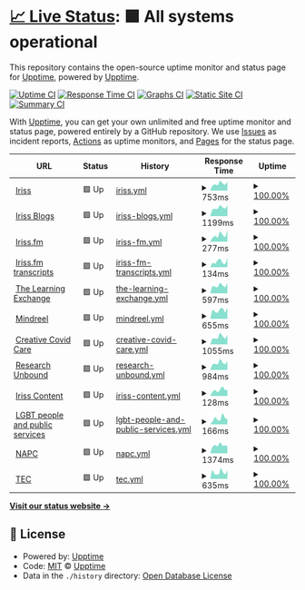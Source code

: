 # [📈 Live Status](https://upptime.github.io/upptime): <!--live status--> **🟩 All systems operational**

This repository contains the open-source uptime monitor and status page for [Upptime](https://upptime.js.org), powered by [Upptime](https://github.com/upptime/upptime).

[![Uptime CI](https://github.com/irissorg/upptime/workflows/Uptime%20CI/badge.svg)](https://github.com/upptime/upptime/actions?query=workflow%3A%22Uptime+CI%22)
[![Response Time CI](https://github.com/irissorg/upptime/workflows/Response%20Time%20CI/badge.svg)](https://github.com/upptime/upptime/actions?query=workflow%3A%22Response+Time+CI%22)
[![Graphs CI](https://github.com/irissorg/upptime/workflows/Graphs%20CI/badge.svg)](https://github.com/upptime/upptime/actions?query=workflow%3A%22Graphs+CI%22)
[![Static Site CI](https://github.com/irissorg/upptime/workflows/Static%20Site%20CI/badge.svg)](https://github.com/upptime/upptime/actions?query=workflow%3A%22Static+Site+CI%22)
[![Summary CI](https://github.com/irissorg/upptime/workflows/Summary%20CI/badge.svg)](https://github.com/upptime/upptime/actions?query=workflow%3A%22Summary+CI%22)

With [Upptime](https://upptime.js.org), you can get your own unlimited and free uptime monitor and status page, powered entirely by a GitHub repository. We use [Issues](https://github.com/upptime/upptime/issues) as incident reports, [Actions](https://github.com/upptime/upptime/actions) as uptime monitors, and [Pages](https://upptime.github.io/upptime) for the status page.

<!--start: status pages-->
<!-- This summary is generated by Upptime (https://github.com/upptime/upptime) -->
<!-- Do not edit this manually, your changes will be overwritten -->
<!-- prettier-ignore -->
| URL | Status | History | Response Time | Uptime |
| --- | ------ | ------- | ------------- | ------ |
| <img alt="" src="https://favicons.githubusercontent.com/www.iriss.org.uk" height="13"> [Iriss](https://www.iriss.org.uk) | 🟩 Up | [iriss.yml](https://github.com/irissorg/upptime/commits/HEAD/history/iriss.yml) | <details><summary><img alt="Response time graph" src="./graphs/iriss/response-time-week.png" height="20"> 753ms</summary><br><a href="https://irissorg.github.io/upptime/history/iriss"><img alt="Response time 657" src="https://img.shields.io/endpoint?url=https%3A%2F%2Fraw.githubusercontent.com%2Firissorg%2Fupptime%2FHEAD%2Fapi%2Firiss%2Fresponse-time.json"></a><br><a href="https://irissorg.github.io/upptime/history/iriss"><img alt="24-hour response time 771" src="https://img.shields.io/endpoint?url=https%3A%2F%2Fraw.githubusercontent.com%2Firissorg%2Fupptime%2FHEAD%2Fapi%2Firiss%2Fresponse-time-day.json"></a><br><a href="https://irissorg.github.io/upptime/history/iriss"><img alt="7-day response time 753" src="https://img.shields.io/endpoint?url=https%3A%2F%2Fraw.githubusercontent.com%2Firissorg%2Fupptime%2FHEAD%2Fapi%2Firiss%2Fresponse-time-week.json"></a><br><a href="https://irissorg.github.io/upptime/history/iriss"><img alt="30-day response time 691" src="https://img.shields.io/endpoint?url=https%3A%2F%2Fraw.githubusercontent.com%2Firissorg%2Fupptime%2FHEAD%2Fapi%2Firiss%2Fresponse-time-month.json"></a><br><a href="https://irissorg.github.io/upptime/history/iriss"><img alt="1-year response time 657" src="https://img.shields.io/endpoint?url=https%3A%2F%2Fraw.githubusercontent.com%2Firissorg%2Fupptime%2FHEAD%2Fapi%2Firiss%2Fresponse-time-year.json"></a></details> | <details><summary><a href="https://irissorg.github.io/upptime/history/iriss">100.00%</a></summary><a href="https://irissorg.github.io/upptime/history/iriss"><img alt="All-time uptime 100.00%" src="https://img.shields.io/endpoint?url=https%3A%2F%2Fraw.githubusercontent.com%2Firissorg%2Fupptime%2FHEAD%2Fapi%2Firiss%2Fuptime.json"></a><br><a href="https://irissorg.github.io/upptime/history/iriss"><img alt="24-hour uptime 100.00%" src="https://img.shields.io/endpoint?url=https%3A%2F%2Fraw.githubusercontent.com%2Firissorg%2Fupptime%2FHEAD%2Fapi%2Firiss%2Fuptime-day.json"></a><br><a href="https://irissorg.github.io/upptime/history/iriss"><img alt="7-day uptime 100.00%" src="https://img.shields.io/endpoint?url=https%3A%2F%2Fraw.githubusercontent.com%2Firissorg%2Fupptime%2FHEAD%2Fapi%2Firiss%2Fuptime-week.json"></a><br><a href="https://irissorg.github.io/upptime/history/iriss"><img alt="30-day uptime 100.00%" src="https://img.shields.io/endpoint?url=https%3A%2F%2Fraw.githubusercontent.com%2Firissorg%2Fupptime%2FHEAD%2Fapi%2Firiss%2Fuptime-month.json"></a><br><a href="https://irissorg.github.io/upptime/history/iriss"><img alt="1-year uptime 100.00%" src="https://img.shields.io/endpoint?url=https%3A%2F%2Fraw.githubusercontent.com%2Firissorg%2Fupptime%2FHEAD%2Fapi%2Firiss%2Fuptime-year.json"></a></details>
| <img alt="" src="https://favicons.githubusercontent.com/blogs.iriss.org.uk" height="13"> [Iriss Blogs](https://blogs.iriss.org.uk/rural-social-work-scotland) | 🟩 Up | [iriss-blogs.yml](https://github.com/irissorg/upptime/commits/HEAD/history/iriss-blogs.yml) | <details><summary><img alt="Response time graph" src="./graphs/iriss-blogs/response-time-week.png" height="20"> 1199ms</summary><br><a href="https://irissorg.github.io/upptime/history/iriss-blogs"><img alt="Response time 1267" src="https://img.shields.io/endpoint?url=https%3A%2F%2Fraw.githubusercontent.com%2Firissorg%2Fupptime%2FHEAD%2Fapi%2Firiss-blogs%2Fresponse-time.json"></a><br><a href="https://irissorg.github.io/upptime/history/iriss-blogs"><img alt="24-hour response time 1061" src="https://img.shields.io/endpoint?url=https%3A%2F%2Fraw.githubusercontent.com%2Firissorg%2Fupptime%2FHEAD%2Fapi%2Firiss-blogs%2Fresponse-time-day.json"></a><br><a href="https://irissorg.github.io/upptime/history/iriss-blogs"><img alt="7-day response time 1199" src="https://img.shields.io/endpoint?url=https%3A%2F%2Fraw.githubusercontent.com%2Firissorg%2Fupptime%2FHEAD%2Fapi%2Firiss-blogs%2Fresponse-time-week.json"></a><br><a href="https://irissorg.github.io/upptime/history/iriss-blogs"><img alt="30-day response time 1192" src="https://img.shields.io/endpoint?url=https%3A%2F%2Fraw.githubusercontent.com%2Firissorg%2Fupptime%2FHEAD%2Fapi%2Firiss-blogs%2Fresponse-time-month.json"></a><br><a href="https://irissorg.github.io/upptime/history/iriss-blogs"><img alt="1-year response time 1267" src="https://img.shields.io/endpoint?url=https%3A%2F%2Fraw.githubusercontent.com%2Firissorg%2Fupptime%2FHEAD%2Fapi%2Firiss-blogs%2Fresponse-time-year.json"></a></details> | <details><summary><a href="https://irissorg.github.io/upptime/history/iriss-blogs">100.00%</a></summary><a href="https://irissorg.github.io/upptime/history/iriss-blogs"><img alt="All-time uptime 100.00%" src="https://img.shields.io/endpoint?url=https%3A%2F%2Fraw.githubusercontent.com%2Firissorg%2Fupptime%2FHEAD%2Fapi%2Firiss-blogs%2Fuptime.json"></a><br><a href="https://irissorg.github.io/upptime/history/iriss-blogs"><img alt="24-hour uptime 100.00%" src="https://img.shields.io/endpoint?url=https%3A%2F%2Fraw.githubusercontent.com%2Firissorg%2Fupptime%2FHEAD%2Fapi%2Firiss-blogs%2Fuptime-day.json"></a><br><a href="https://irissorg.github.io/upptime/history/iriss-blogs"><img alt="7-day uptime 100.00%" src="https://img.shields.io/endpoint?url=https%3A%2F%2Fraw.githubusercontent.com%2Firissorg%2Fupptime%2FHEAD%2Fapi%2Firiss-blogs%2Fuptime-week.json"></a><br><a href="https://irissorg.github.io/upptime/history/iriss-blogs"><img alt="30-day uptime 100.00%" src="https://img.shields.io/endpoint?url=https%3A%2F%2Fraw.githubusercontent.com%2Firissorg%2Fupptime%2FHEAD%2Fapi%2Firiss-blogs%2Fuptime-month.json"></a><br><a href="https://irissorg.github.io/upptime/history/iriss-blogs"><img alt="1-year uptime 100.00%" src="https://img.shields.io/endpoint?url=https%3A%2F%2Fraw.githubusercontent.com%2Firissorg%2Fupptime%2FHEAD%2Fapi%2Firiss-blogs%2Fuptime-year.json"></a></details>
| <img alt="" src="https://favicons.githubusercontent.com/podcast.iriss.org.uk" height="13"> [Iriss.fm](https://podcast.iriss.org.uk) | 🟩 Up | [iriss-fm.yml](https://github.com/irissorg/upptime/commits/HEAD/history/iriss-fm.yml) | <details><summary><img alt="Response time graph" src="./graphs/iriss-fm/response-time-week.png" height="20"> 277ms</summary><br><a href="https://irissorg.github.io/upptime/history/iriss-fm"><img alt="Response time 259" src="https://img.shields.io/endpoint?url=https%3A%2F%2Fraw.githubusercontent.com%2Firissorg%2Fupptime%2FHEAD%2Fapi%2Firiss-fm%2Fresponse-time.json"></a><br><a href="https://irissorg.github.io/upptime/history/iriss-fm"><img alt="24-hour response time 279" src="https://img.shields.io/endpoint?url=https%3A%2F%2Fraw.githubusercontent.com%2Firissorg%2Fupptime%2FHEAD%2Fapi%2Firiss-fm%2Fresponse-time-day.json"></a><br><a href="https://irissorg.github.io/upptime/history/iriss-fm"><img alt="7-day response time 277" src="https://img.shields.io/endpoint?url=https%3A%2F%2Fraw.githubusercontent.com%2Firissorg%2Fupptime%2FHEAD%2Fapi%2Firiss-fm%2Fresponse-time-week.json"></a><br><a href="https://irissorg.github.io/upptime/history/iriss-fm"><img alt="30-day response time 231" src="https://img.shields.io/endpoint?url=https%3A%2F%2Fraw.githubusercontent.com%2Firissorg%2Fupptime%2FHEAD%2Fapi%2Firiss-fm%2Fresponse-time-month.json"></a><br><a href="https://irissorg.github.io/upptime/history/iriss-fm"><img alt="1-year response time 259" src="https://img.shields.io/endpoint?url=https%3A%2F%2Fraw.githubusercontent.com%2Firissorg%2Fupptime%2FHEAD%2Fapi%2Firiss-fm%2Fresponse-time-year.json"></a></details> | <details><summary><a href="https://irissorg.github.io/upptime/history/iriss-fm">100.00%</a></summary><a href="https://irissorg.github.io/upptime/history/iriss-fm"><img alt="All-time uptime 100.00%" src="https://img.shields.io/endpoint?url=https%3A%2F%2Fraw.githubusercontent.com%2Firissorg%2Fupptime%2FHEAD%2Fapi%2Firiss-fm%2Fuptime.json"></a><br><a href="https://irissorg.github.io/upptime/history/iriss-fm"><img alt="24-hour uptime 100.00%" src="https://img.shields.io/endpoint?url=https%3A%2F%2Fraw.githubusercontent.com%2Firissorg%2Fupptime%2FHEAD%2Fapi%2Firiss-fm%2Fuptime-day.json"></a><br><a href="https://irissorg.github.io/upptime/history/iriss-fm"><img alt="7-day uptime 100.00%" src="https://img.shields.io/endpoint?url=https%3A%2F%2Fraw.githubusercontent.com%2Firissorg%2Fupptime%2FHEAD%2Fapi%2Firiss-fm%2Fuptime-week.json"></a><br><a href="https://irissorg.github.io/upptime/history/iriss-fm"><img alt="30-day uptime 100.00%" src="https://img.shields.io/endpoint?url=https%3A%2F%2Fraw.githubusercontent.com%2Firissorg%2Fupptime%2FHEAD%2Fapi%2Firiss-fm%2Fuptime-month.json"></a><br><a href="https://irissorg.github.io/upptime/history/iriss-fm"><img alt="1-year uptime 100.00%" src="https://img.shields.io/endpoint?url=https%3A%2F%2Fraw.githubusercontent.com%2Firissorg%2Fupptime%2FHEAD%2Fapi%2Firiss-fm%2Fuptime-year.json"></a></details>
| <img alt="" src="https://favicons.githubusercontent.com/transcripts.podcast.iriss.org.uk" height="13"> [Iriss.fm transcripts](https://transcripts.podcast.iriss.org.uk) | 🟩 Up | [iriss-fm-transcripts.yml](https://github.com/irissorg/upptime/commits/HEAD/history/iriss-fm-transcripts.yml) | <details><summary><img alt="Response time graph" src="./graphs/iriss-fm-transcripts/response-time-week.png" height="20"> 134ms</summary><br><a href="https://irissorg.github.io/upptime/history/iriss-fm-transcripts"><img alt="Response time 144" src="https://img.shields.io/endpoint?url=https%3A%2F%2Fraw.githubusercontent.com%2Firissorg%2Fupptime%2FHEAD%2Fapi%2Firiss-fm-transcripts%2Fresponse-time.json"></a><br><a href="https://irissorg.github.io/upptime/history/iriss-fm-transcripts"><img alt="24-hour response time 168" src="https://img.shields.io/endpoint?url=https%3A%2F%2Fraw.githubusercontent.com%2Firissorg%2Fupptime%2FHEAD%2Fapi%2Firiss-fm-transcripts%2Fresponse-time-day.json"></a><br><a href="https://irissorg.github.io/upptime/history/iriss-fm-transcripts"><img alt="7-day response time 134" src="https://img.shields.io/endpoint?url=https%3A%2F%2Fraw.githubusercontent.com%2Firissorg%2Fupptime%2FHEAD%2Fapi%2Firiss-fm-transcripts%2Fresponse-time-week.json"></a><br><a href="https://irissorg.github.io/upptime/history/iriss-fm-transcripts"><img alt="30-day response time 109" src="https://img.shields.io/endpoint?url=https%3A%2F%2Fraw.githubusercontent.com%2Firissorg%2Fupptime%2FHEAD%2Fapi%2Firiss-fm-transcripts%2Fresponse-time-month.json"></a><br><a href="https://irissorg.github.io/upptime/history/iriss-fm-transcripts"><img alt="1-year response time 144" src="https://img.shields.io/endpoint?url=https%3A%2F%2Fraw.githubusercontent.com%2Firissorg%2Fupptime%2FHEAD%2Fapi%2Firiss-fm-transcripts%2Fresponse-time-year.json"></a></details> | <details><summary><a href="https://irissorg.github.io/upptime/history/iriss-fm-transcripts">100.00%</a></summary><a href="https://irissorg.github.io/upptime/history/iriss-fm-transcripts"><img alt="All-time uptime 100.00%" src="https://img.shields.io/endpoint?url=https%3A%2F%2Fraw.githubusercontent.com%2Firissorg%2Fupptime%2FHEAD%2Fapi%2Firiss-fm-transcripts%2Fuptime.json"></a><br><a href="https://irissorg.github.io/upptime/history/iriss-fm-transcripts"><img alt="24-hour uptime 100.00%" src="https://img.shields.io/endpoint?url=https%3A%2F%2Fraw.githubusercontent.com%2Firissorg%2Fupptime%2FHEAD%2Fapi%2Firiss-fm-transcripts%2Fuptime-day.json"></a><br><a href="https://irissorg.github.io/upptime/history/iriss-fm-transcripts"><img alt="7-day uptime 100.00%" src="https://img.shields.io/endpoint?url=https%3A%2F%2Fraw.githubusercontent.com%2Firissorg%2Fupptime%2FHEAD%2Fapi%2Firiss-fm-transcripts%2Fuptime-week.json"></a><br><a href="https://irissorg.github.io/upptime/history/iriss-fm-transcripts"><img alt="30-day uptime 100.00%" src="https://img.shields.io/endpoint?url=https%3A%2F%2Fraw.githubusercontent.com%2Firissorg%2Fupptime%2FHEAD%2Fapi%2Firiss-fm-transcripts%2Fuptime-month.json"></a><br><a href="https://irissorg.github.io/upptime/history/iriss-fm-transcripts"><img alt="1-year uptime 100.00%" src="https://img.shields.io/endpoint?url=https%3A%2F%2Fraw.githubusercontent.com%2Firissorg%2Fupptime%2FHEAD%2Fapi%2Firiss-fm-transcripts%2Fuptime-year.json"></a></details>
| <img alt="" src="https://favicons.githubusercontent.com/lx.iriss.org.uk" height="13"> [The Learning Exchange](https://lx.iriss.org.uk) | 🟩 Up | [the-learning-exchange.yml](https://github.com/irissorg/upptime/commits/HEAD/history/the-learning-exchange.yml) | <details><summary><img alt="Response time graph" src="./graphs/the-learning-exchange/response-time-week.png" height="20"> 597ms</summary><br><a href="https://irissorg.github.io/upptime/history/the-learning-exchange"><img alt="Response time 598" src="https://img.shields.io/endpoint?url=https%3A%2F%2Fraw.githubusercontent.com%2Firissorg%2Fupptime%2FHEAD%2Fapi%2Fthe-learning-exchange%2Fresponse-time.json"></a><br><a href="https://irissorg.github.io/upptime/history/the-learning-exchange"><img alt="24-hour response time 483" src="https://img.shields.io/endpoint?url=https%3A%2F%2Fraw.githubusercontent.com%2Firissorg%2Fupptime%2FHEAD%2Fapi%2Fthe-learning-exchange%2Fresponse-time-day.json"></a><br><a href="https://irissorg.github.io/upptime/history/the-learning-exchange"><img alt="7-day response time 597" src="https://img.shields.io/endpoint?url=https%3A%2F%2Fraw.githubusercontent.com%2Firissorg%2Fupptime%2FHEAD%2Fapi%2Fthe-learning-exchange%2Fresponse-time-week.json"></a><br><a href="https://irissorg.github.io/upptime/history/the-learning-exchange"><img alt="30-day response time 587" src="https://img.shields.io/endpoint?url=https%3A%2F%2Fraw.githubusercontent.com%2Firissorg%2Fupptime%2FHEAD%2Fapi%2Fthe-learning-exchange%2Fresponse-time-month.json"></a><br><a href="https://irissorg.github.io/upptime/history/the-learning-exchange"><img alt="1-year response time 598" src="https://img.shields.io/endpoint?url=https%3A%2F%2Fraw.githubusercontent.com%2Firissorg%2Fupptime%2FHEAD%2Fapi%2Fthe-learning-exchange%2Fresponse-time-year.json"></a></details> | <details><summary><a href="https://irissorg.github.io/upptime/history/the-learning-exchange">100.00%</a></summary><a href="https://irissorg.github.io/upptime/history/the-learning-exchange"><img alt="All-time uptime 100.00%" src="https://img.shields.io/endpoint?url=https%3A%2F%2Fraw.githubusercontent.com%2Firissorg%2Fupptime%2FHEAD%2Fapi%2Fthe-learning-exchange%2Fuptime.json"></a><br><a href="https://irissorg.github.io/upptime/history/the-learning-exchange"><img alt="24-hour uptime 100.00%" src="https://img.shields.io/endpoint?url=https%3A%2F%2Fraw.githubusercontent.com%2Firissorg%2Fupptime%2FHEAD%2Fapi%2Fthe-learning-exchange%2Fuptime-day.json"></a><br><a href="https://irissorg.github.io/upptime/history/the-learning-exchange"><img alt="7-day uptime 100.00%" src="https://img.shields.io/endpoint?url=https%3A%2F%2Fraw.githubusercontent.com%2Firissorg%2Fupptime%2FHEAD%2Fapi%2Fthe-learning-exchange%2Fuptime-week.json"></a><br><a href="https://irissorg.github.io/upptime/history/the-learning-exchange"><img alt="30-day uptime 100.00%" src="https://img.shields.io/endpoint?url=https%3A%2F%2Fraw.githubusercontent.com%2Firissorg%2Fupptime%2FHEAD%2Fapi%2Fthe-learning-exchange%2Fuptime-month.json"></a><br><a href="https://irissorg.github.io/upptime/history/the-learning-exchange"><img alt="1-year uptime 100.00%" src="https://img.shields.io/endpoint?url=https%3A%2F%2Fraw.githubusercontent.com%2Firissorg%2Fupptime%2FHEAD%2Fapi%2Fthe-learning-exchange%2Fuptime-year.json"></a></details>
| <img alt="" src="https://favicons.githubusercontent.com/mindreel.org.uk" height="13"> [Mindreel](https://mindreel.org.uk) | 🟩 Up | [mindreel.yml](https://github.com/irissorg/upptime/commits/HEAD/history/mindreel.yml) | <details><summary><img alt="Response time graph" src="./graphs/mindreel/response-time-week.png" height="20"> 655ms</summary><br><a href="https://irissorg.github.io/upptime/history/mindreel"><img alt="Response time 810" src="https://img.shields.io/endpoint?url=https%3A%2F%2Fraw.githubusercontent.com%2Firissorg%2Fupptime%2FHEAD%2Fapi%2Fmindreel%2Fresponse-time.json"></a><br><a href="https://irissorg.github.io/upptime/history/mindreel"><img alt="24-hour response time 565" src="https://img.shields.io/endpoint?url=https%3A%2F%2Fraw.githubusercontent.com%2Firissorg%2Fupptime%2FHEAD%2Fapi%2Fmindreel%2Fresponse-time-day.json"></a><br><a href="https://irissorg.github.io/upptime/history/mindreel"><img alt="7-day response time 655" src="https://img.shields.io/endpoint?url=https%3A%2F%2Fraw.githubusercontent.com%2Firissorg%2Fupptime%2FHEAD%2Fapi%2Fmindreel%2Fresponse-time-week.json"></a><br><a href="https://irissorg.github.io/upptime/history/mindreel"><img alt="30-day response time 617" src="https://img.shields.io/endpoint?url=https%3A%2F%2Fraw.githubusercontent.com%2Firissorg%2Fupptime%2FHEAD%2Fapi%2Fmindreel%2Fresponse-time-month.json"></a><br><a href="https://irissorg.github.io/upptime/history/mindreel"><img alt="1-year response time 810" src="https://img.shields.io/endpoint?url=https%3A%2F%2Fraw.githubusercontent.com%2Firissorg%2Fupptime%2FHEAD%2Fapi%2Fmindreel%2Fresponse-time-year.json"></a></details> | <details><summary><a href="https://irissorg.github.io/upptime/history/mindreel">100.00%</a></summary><a href="https://irissorg.github.io/upptime/history/mindreel"><img alt="All-time uptime 100.00%" src="https://img.shields.io/endpoint?url=https%3A%2F%2Fraw.githubusercontent.com%2Firissorg%2Fupptime%2FHEAD%2Fapi%2Fmindreel%2Fuptime.json"></a><br><a href="https://irissorg.github.io/upptime/history/mindreel"><img alt="24-hour uptime 100.00%" src="https://img.shields.io/endpoint?url=https%3A%2F%2Fraw.githubusercontent.com%2Firissorg%2Fupptime%2FHEAD%2Fapi%2Fmindreel%2Fuptime-day.json"></a><br><a href="https://irissorg.github.io/upptime/history/mindreel"><img alt="7-day uptime 100.00%" src="https://img.shields.io/endpoint?url=https%3A%2F%2Fraw.githubusercontent.com%2Firissorg%2Fupptime%2FHEAD%2Fapi%2Fmindreel%2Fuptime-week.json"></a><br><a href="https://irissorg.github.io/upptime/history/mindreel"><img alt="30-day uptime 100.00%" src="https://img.shields.io/endpoint?url=https%3A%2F%2Fraw.githubusercontent.com%2Firissorg%2Fupptime%2FHEAD%2Fapi%2Fmindreel%2Fuptime-month.json"></a><br><a href="https://irissorg.github.io/upptime/history/mindreel"><img alt="1-year uptime 100.00%" src="https://img.shields.io/endpoint?url=https%3A%2F%2Fraw.githubusercontent.com%2Firissorg%2Fupptime%2FHEAD%2Fapi%2Fmindreel%2Fuptime-year.json"></a></details>
| <img alt="" src="https://favicons.githubusercontent.com/www.creativecovidcare.com" height="13"> [Creative Covid Care](https://www.creativecovidcare.com) | 🟩 Up | [creative-covid-care.yml](https://github.com/irissorg/upptime/commits/HEAD/history/creative-covid-care.yml) | <details><summary><img alt="Response time graph" src="./graphs/creative-covid-care/response-time-week.png" height="20"> 1055ms</summary><br><a href="https://irissorg.github.io/upptime/history/creative-covid-care"><img alt="Response time 1107" src="https://img.shields.io/endpoint?url=https%3A%2F%2Fraw.githubusercontent.com%2Firissorg%2Fupptime%2FHEAD%2Fapi%2Fcreative-covid-care%2Fresponse-time.json"></a><br><a href="https://irissorg.github.io/upptime/history/creative-covid-care"><img alt="24-hour response time 921" src="https://img.shields.io/endpoint?url=https%3A%2F%2Fraw.githubusercontent.com%2Firissorg%2Fupptime%2FHEAD%2Fapi%2Fcreative-covid-care%2Fresponse-time-day.json"></a><br><a href="https://irissorg.github.io/upptime/history/creative-covid-care"><img alt="7-day response time 1055" src="https://img.shields.io/endpoint?url=https%3A%2F%2Fraw.githubusercontent.com%2Firissorg%2Fupptime%2FHEAD%2Fapi%2Fcreative-covid-care%2Fresponse-time-week.json"></a><br><a href="https://irissorg.github.io/upptime/history/creative-covid-care"><img alt="30-day response time 1028" src="https://img.shields.io/endpoint?url=https%3A%2F%2Fraw.githubusercontent.com%2Firissorg%2Fupptime%2FHEAD%2Fapi%2Fcreative-covid-care%2Fresponse-time-month.json"></a><br><a href="https://irissorg.github.io/upptime/history/creative-covid-care"><img alt="1-year response time 1107" src="https://img.shields.io/endpoint?url=https%3A%2F%2Fraw.githubusercontent.com%2Firissorg%2Fupptime%2FHEAD%2Fapi%2Fcreative-covid-care%2Fresponse-time-year.json"></a></details> | <details><summary><a href="https://irissorg.github.io/upptime/history/creative-covid-care">100.00%</a></summary><a href="https://irissorg.github.io/upptime/history/creative-covid-care"><img alt="All-time uptime 100.00%" src="https://img.shields.io/endpoint?url=https%3A%2F%2Fraw.githubusercontent.com%2Firissorg%2Fupptime%2FHEAD%2Fapi%2Fcreative-covid-care%2Fuptime.json"></a><br><a href="https://irissorg.github.io/upptime/history/creative-covid-care"><img alt="24-hour uptime 100.00%" src="https://img.shields.io/endpoint?url=https%3A%2F%2Fraw.githubusercontent.com%2Firissorg%2Fupptime%2FHEAD%2Fapi%2Fcreative-covid-care%2Fuptime-day.json"></a><br><a href="https://irissorg.github.io/upptime/history/creative-covid-care"><img alt="7-day uptime 100.00%" src="https://img.shields.io/endpoint?url=https%3A%2F%2Fraw.githubusercontent.com%2Firissorg%2Fupptime%2FHEAD%2Fapi%2Fcreative-covid-care%2Fuptime-week.json"></a><br><a href="https://irissorg.github.io/upptime/history/creative-covid-care"><img alt="30-day uptime 100.00%" src="https://img.shields.io/endpoint?url=https%3A%2F%2Fraw.githubusercontent.com%2Firissorg%2Fupptime%2FHEAD%2Fapi%2Fcreative-covid-care%2Fuptime-month.json"></a><br><a href="https://irissorg.github.io/upptime/history/creative-covid-care"><img alt="1-year uptime 100.00%" src="https://img.shields.io/endpoint?url=https%3A%2F%2Fraw.githubusercontent.com%2Firissorg%2Fupptime%2FHEAD%2Fapi%2Fcreative-covid-care%2Fuptime-year.json"></a></details>
| <img alt="" src="https://favicons.githubusercontent.com/www.researchunbound.org.uk" height="13"> [Research Unbound](https://www.researchunbound.org.uk) | 🟩 Up | [research-unbound.yml](https://github.com/irissorg/upptime/commits/HEAD/history/research-unbound.yml) | <details><summary><img alt="Response time graph" src="./graphs/research-unbound/response-time-week.png" height="20"> 984ms</summary><br><a href="https://irissorg.github.io/upptime/history/research-unbound"><img alt="Response time 1030" src="https://img.shields.io/endpoint?url=https%3A%2F%2Fraw.githubusercontent.com%2Firissorg%2Fupptime%2FHEAD%2Fapi%2Fresearch-unbound%2Fresponse-time.json"></a><br><a href="https://irissorg.github.io/upptime/history/research-unbound"><img alt="24-hour response time 823" src="https://img.shields.io/endpoint?url=https%3A%2F%2Fraw.githubusercontent.com%2Firissorg%2Fupptime%2FHEAD%2Fapi%2Fresearch-unbound%2Fresponse-time-day.json"></a><br><a href="https://irissorg.github.io/upptime/history/research-unbound"><img alt="7-day response time 984" src="https://img.shields.io/endpoint?url=https%3A%2F%2Fraw.githubusercontent.com%2Firissorg%2Fupptime%2FHEAD%2Fapi%2Fresearch-unbound%2Fresponse-time-week.json"></a><br><a href="https://irissorg.github.io/upptime/history/research-unbound"><img alt="30-day response time 948" src="https://img.shields.io/endpoint?url=https%3A%2F%2Fraw.githubusercontent.com%2Firissorg%2Fupptime%2FHEAD%2Fapi%2Fresearch-unbound%2Fresponse-time-month.json"></a><br><a href="https://irissorg.github.io/upptime/history/research-unbound"><img alt="1-year response time 1030" src="https://img.shields.io/endpoint?url=https%3A%2F%2Fraw.githubusercontent.com%2Firissorg%2Fupptime%2FHEAD%2Fapi%2Fresearch-unbound%2Fresponse-time-year.json"></a></details> | <details><summary><a href="https://irissorg.github.io/upptime/history/research-unbound">100.00%</a></summary><a href="https://irissorg.github.io/upptime/history/research-unbound"><img alt="All-time uptime 100.00%" src="https://img.shields.io/endpoint?url=https%3A%2F%2Fraw.githubusercontent.com%2Firissorg%2Fupptime%2FHEAD%2Fapi%2Fresearch-unbound%2Fuptime.json"></a><br><a href="https://irissorg.github.io/upptime/history/research-unbound"><img alt="24-hour uptime 100.00%" src="https://img.shields.io/endpoint?url=https%3A%2F%2Fraw.githubusercontent.com%2Firissorg%2Fupptime%2FHEAD%2Fapi%2Fresearch-unbound%2Fuptime-day.json"></a><br><a href="https://irissorg.github.io/upptime/history/research-unbound"><img alt="7-day uptime 100.00%" src="https://img.shields.io/endpoint?url=https%3A%2F%2Fraw.githubusercontent.com%2Firissorg%2Fupptime%2FHEAD%2Fapi%2Fresearch-unbound%2Fuptime-week.json"></a><br><a href="https://irissorg.github.io/upptime/history/research-unbound"><img alt="30-day uptime 100.00%" src="https://img.shields.io/endpoint?url=https%3A%2F%2Fraw.githubusercontent.com%2Firissorg%2Fupptime%2FHEAD%2Fapi%2Fresearch-unbound%2Fuptime-month.json"></a><br><a href="https://irissorg.github.io/upptime/history/research-unbound"><img alt="1-year uptime 100.00%" src="https://img.shields.io/endpoint?url=https%3A%2F%2Fraw.githubusercontent.com%2Firissorg%2Fupptime%2FHEAD%2Fapi%2Fresearch-unbound%2Fuptime-year.json"></a></details>
| <img alt="" src="https://favicons.githubusercontent.com/content.iriss.org.uk" height="13"> [Iriss Content](https://content.iriss.org.uk) | 🟩 Up | [iriss-content.yml](https://github.com/irissorg/upptime/commits/HEAD/history/iriss-content.yml) | <details><summary><img alt="Response time graph" src="./graphs/iriss-content/response-time-week.png" height="20"> 128ms</summary><br><a href="https://irissorg.github.io/upptime/history/iriss-content"><img alt="Response time 142" src="https://img.shields.io/endpoint?url=https%3A%2F%2Fraw.githubusercontent.com%2Firissorg%2Fupptime%2FHEAD%2Fapi%2Firiss-content%2Fresponse-time.json"></a><br><a href="https://irissorg.github.io/upptime/history/iriss-content"><img alt="24-hour response time 87" src="https://img.shields.io/endpoint?url=https%3A%2F%2Fraw.githubusercontent.com%2Firissorg%2Fupptime%2FHEAD%2Fapi%2Firiss-content%2Fresponse-time-day.json"></a><br><a href="https://irissorg.github.io/upptime/history/iriss-content"><img alt="7-day response time 128" src="https://img.shields.io/endpoint?url=https%3A%2F%2Fraw.githubusercontent.com%2Firissorg%2Fupptime%2FHEAD%2Fapi%2Firiss-content%2Fresponse-time-week.json"></a><br><a href="https://irissorg.github.io/upptime/history/iriss-content"><img alt="30-day response time 144" src="https://img.shields.io/endpoint?url=https%3A%2F%2Fraw.githubusercontent.com%2Firissorg%2Fupptime%2FHEAD%2Fapi%2Firiss-content%2Fresponse-time-month.json"></a><br><a href="https://irissorg.github.io/upptime/history/iriss-content"><img alt="1-year response time 142" src="https://img.shields.io/endpoint?url=https%3A%2F%2Fraw.githubusercontent.com%2Firissorg%2Fupptime%2FHEAD%2Fapi%2Firiss-content%2Fresponse-time-year.json"></a></details> | <details><summary><a href="https://irissorg.github.io/upptime/history/iriss-content">100.00%</a></summary><a href="https://irissorg.github.io/upptime/history/iriss-content"><img alt="All-time uptime 100.00%" src="https://img.shields.io/endpoint?url=https%3A%2F%2Fraw.githubusercontent.com%2Firissorg%2Fupptime%2FHEAD%2Fapi%2Firiss-content%2Fuptime.json"></a><br><a href="https://irissorg.github.io/upptime/history/iriss-content"><img alt="24-hour uptime 100.00%" src="https://img.shields.io/endpoint?url=https%3A%2F%2Fraw.githubusercontent.com%2Firissorg%2Fupptime%2FHEAD%2Fapi%2Firiss-content%2Fuptime-day.json"></a><br><a href="https://irissorg.github.io/upptime/history/iriss-content"><img alt="7-day uptime 100.00%" src="https://img.shields.io/endpoint?url=https%3A%2F%2Fraw.githubusercontent.com%2Firissorg%2Fupptime%2FHEAD%2Fapi%2Firiss-content%2Fuptime-week.json"></a><br><a href="https://irissorg.github.io/upptime/history/iriss-content"><img alt="30-day uptime 100.00%" src="https://img.shields.io/endpoint?url=https%3A%2F%2Fraw.githubusercontent.com%2Firissorg%2Fupptime%2FHEAD%2Fapi%2Firiss-content%2Fuptime-month.json"></a><br><a href="https://irissorg.github.io/upptime/history/iriss-content"><img alt="1-year uptime 100.00%" src="https://img.shields.io/endpoint?url=https%3A%2F%2Fraw.githubusercontent.com%2Firissorg%2Fupptime%2FHEAD%2Fapi%2Firiss-content%2Fuptime-year.json"></a></details>
| <img alt="" src="https://favicons.githubusercontent.com/www.lgbtgoodpractice.org.uk" height="13"> [LGBT people and public services](https://www.lgbtgoodpractice.org.uk) | 🟩 Up | [lgbt-people-and-public-services.yml](https://github.com/irissorg/upptime/commits/HEAD/history/lgbt-people-and-public-services.yml) | <details><summary><img alt="Response time graph" src="./graphs/lgbt-people-and-public-services/response-time-week.png" height="20"> 166ms</summary><br><a href="https://irissorg.github.io/upptime/history/lgbt-people-and-public-services"><img alt="Response time 177" src="https://img.shields.io/endpoint?url=https%3A%2F%2Fraw.githubusercontent.com%2Firissorg%2Fupptime%2FHEAD%2Fapi%2Flgbt-people-and-public-services%2Fresponse-time.json"></a><br><a href="https://irissorg.github.io/upptime/history/lgbt-people-and-public-services"><img alt="24-hour response time 187" src="https://img.shields.io/endpoint?url=https%3A%2F%2Fraw.githubusercontent.com%2Firissorg%2Fupptime%2FHEAD%2Fapi%2Flgbt-people-and-public-services%2Fresponse-time-day.json"></a><br><a href="https://irissorg.github.io/upptime/history/lgbt-people-and-public-services"><img alt="7-day response time 166" src="https://img.shields.io/endpoint?url=https%3A%2F%2Fraw.githubusercontent.com%2Firissorg%2Fupptime%2FHEAD%2Fapi%2Flgbt-people-and-public-services%2Fresponse-time-week.json"></a><br><a href="https://irissorg.github.io/upptime/history/lgbt-people-and-public-services"><img alt="30-day response time 184" src="https://img.shields.io/endpoint?url=https%3A%2F%2Fraw.githubusercontent.com%2Firissorg%2Fupptime%2FHEAD%2Fapi%2Flgbt-people-and-public-services%2Fresponse-time-month.json"></a><br><a href="https://irissorg.github.io/upptime/history/lgbt-people-and-public-services"><img alt="1-year response time 177" src="https://img.shields.io/endpoint?url=https%3A%2F%2Fraw.githubusercontent.com%2Firissorg%2Fupptime%2FHEAD%2Fapi%2Flgbt-people-and-public-services%2Fresponse-time-year.json"></a></details> | <details><summary><a href="https://irissorg.github.io/upptime/history/lgbt-people-and-public-services">100.00%</a></summary><a href="https://irissorg.github.io/upptime/history/lgbt-people-and-public-services"><img alt="All-time uptime 100.00%" src="https://img.shields.io/endpoint?url=https%3A%2F%2Fraw.githubusercontent.com%2Firissorg%2Fupptime%2FHEAD%2Fapi%2Flgbt-people-and-public-services%2Fuptime.json"></a><br><a href="https://irissorg.github.io/upptime/history/lgbt-people-and-public-services"><img alt="24-hour uptime 100.00%" src="https://img.shields.io/endpoint?url=https%3A%2F%2Fraw.githubusercontent.com%2Firissorg%2Fupptime%2FHEAD%2Fapi%2Flgbt-people-and-public-services%2Fuptime-day.json"></a><br><a href="https://irissorg.github.io/upptime/history/lgbt-people-and-public-services"><img alt="7-day uptime 100.00%" src="https://img.shields.io/endpoint?url=https%3A%2F%2Fraw.githubusercontent.com%2Firissorg%2Fupptime%2FHEAD%2Fapi%2Flgbt-people-and-public-services%2Fuptime-week.json"></a><br><a href="https://irissorg.github.io/upptime/history/lgbt-people-and-public-services"><img alt="30-day uptime 100.00%" src="https://img.shields.io/endpoint?url=https%3A%2F%2Fraw.githubusercontent.com%2Firissorg%2Fupptime%2FHEAD%2Fapi%2Flgbt-people-and-public-services%2Fuptime-month.json"></a><br><a href="https://irissorg.github.io/upptime/history/lgbt-people-and-public-services"><img alt="1-year uptime 100.00%" src="https://img.shields.io/endpoint?url=https%3A%2F%2Fraw.githubusercontent.com%2Firissorg%2Fupptime%2FHEAD%2Fapi%2Flgbt-people-and-public-services%2Fuptime-year.json"></a></details>
| <img alt="" src="https://favicons.githubusercontent.com/napc.scot" height="13"> [NAPC](https://napc.scot) | 🟩 Up | [napc.yml](https://github.com/irissorg/upptime/commits/HEAD/history/napc.yml) | <details><summary><img alt="Response time graph" src="./graphs/napc/response-time-week.png" height="20"> 1374ms</summary><br><a href="https://irissorg.github.io/upptime/history/napc"><img alt="Response time 1297" src="https://img.shields.io/endpoint?url=https%3A%2F%2Fraw.githubusercontent.com%2Firissorg%2Fupptime%2FHEAD%2Fapi%2Fnapc%2Fresponse-time.json"></a><br><a href="https://irissorg.github.io/upptime/history/napc"><img alt="24-hour response time 1235" src="https://img.shields.io/endpoint?url=https%3A%2F%2Fraw.githubusercontent.com%2Firissorg%2Fupptime%2FHEAD%2Fapi%2Fnapc%2Fresponse-time-day.json"></a><br><a href="https://irissorg.github.io/upptime/history/napc"><img alt="7-day response time 1374" src="https://img.shields.io/endpoint?url=https%3A%2F%2Fraw.githubusercontent.com%2Firissorg%2Fupptime%2FHEAD%2Fapi%2Fnapc%2Fresponse-time-week.json"></a><br><a href="https://irissorg.github.io/upptime/history/napc"><img alt="30-day response time 1305" src="https://img.shields.io/endpoint?url=https%3A%2F%2Fraw.githubusercontent.com%2Firissorg%2Fupptime%2FHEAD%2Fapi%2Fnapc%2Fresponse-time-month.json"></a><br><a href="https://irissorg.github.io/upptime/history/napc"><img alt="1-year response time 1297" src="https://img.shields.io/endpoint?url=https%3A%2F%2Fraw.githubusercontent.com%2Firissorg%2Fupptime%2FHEAD%2Fapi%2Fnapc%2Fresponse-time-year.json"></a></details> | <details><summary><a href="https://irissorg.github.io/upptime/history/napc">100.00%</a></summary><a href="https://irissorg.github.io/upptime/history/napc"><img alt="All-time uptime 100.00%" src="https://img.shields.io/endpoint?url=https%3A%2F%2Fraw.githubusercontent.com%2Firissorg%2Fupptime%2FHEAD%2Fapi%2Fnapc%2Fuptime.json"></a><br><a href="https://irissorg.github.io/upptime/history/napc"><img alt="24-hour uptime 100.00%" src="https://img.shields.io/endpoint?url=https%3A%2F%2Fraw.githubusercontent.com%2Firissorg%2Fupptime%2FHEAD%2Fapi%2Fnapc%2Fuptime-day.json"></a><br><a href="https://irissorg.github.io/upptime/history/napc"><img alt="7-day uptime 100.00%" src="https://img.shields.io/endpoint?url=https%3A%2F%2Fraw.githubusercontent.com%2Firissorg%2Fupptime%2FHEAD%2Fapi%2Fnapc%2Fuptime-week.json"></a><br><a href="https://irissorg.github.io/upptime/history/napc"><img alt="30-day uptime 100.00%" src="https://img.shields.io/endpoint?url=https%3A%2F%2Fraw.githubusercontent.com%2Firissorg%2Fupptime%2FHEAD%2Fapi%2Fnapc%2Fuptime-month.json"></a><br><a href="https://irissorg.github.io/upptime/history/napc"><img alt="1-year uptime 100.00%" src="https://img.shields.io/endpoint?url=https%3A%2F%2Fraw.githubusercontent.com%2Firissorg%2Fupptime%2FHEAD%2Fapi%2Fnapc%2Fuptime-year.json"></a></details>
| <img alt="" src="https://favicons.githubusercontent.com/tec.scot" height="13"> [TEC](https://tec.scot) | 🟩 Up | [tec.yml](https://github.com/irissorg/upptime/commits/HEAD/history/tec.yml) | <details><summary><img alt="Response time graph" src="./graphs/tec/response-time-week.png" height="20"> 635ms</summary><br><a href="https://irissorg.github.io/upptime/history/tec"><img alt="Response time 697" src="https://img.shields.io/endpoint?url=https%3A%2F%2Fraw.githubusercontent.com%2Firissorg%2Fupptime%2FHEAD%2Fapi%2Ftec%2Fresponse-time.json"></a><br><a href="https://irissorg.github.io/upptime/history/tec"><img alt="24-hour response time 443" src="https://img.shields.io/endpoint?url=https%3A%2F%2Fraw.githubusercontent.com%2Firissorg%2Fupptime%2FHEAD%2Fapi%2Ftec%2Fresponse-time-day.json"></a><br><a href="https://irissorg.github.io/upptime/history/tec"><img alt="7-day response time 635" src="https://img.shields.io/endpoint?url=https%3A%2F%2Fraw.githubusercontent.com%2Firissorg%2Fupptime%2FHEAD%2Fapi%2Ftec%2Fresponse-time-week.json"></a><br><a href="https://irissorg.github.io/upptime/history/tec"><img alt="30-day response time 605" src="https://img.shields.io/endpoint?url=https%3A%2F%2Fraw.githubusercontent.com%2Firissorg%2Fupptime%2FHEAD%2Fapi%2Ftec%2Fresponse-time-month.json"></a><br><a href="https://irissorg.github.io/upptime/history/tec"><img alt="1-year response time 697" src="https://img.shields.io/endpoint?url=https%3A%2F%2Fraw.githubusercontent.com%2Firissorg%2Fupptime%2FHEAD%2Fapi%2Ftec%2Fresponse-time-year.json"></a></details> | <details><summary><a href="https://irissorg.github.io/upptime/history/tec">100.00%</a></summary><a href="https://irissorg.github.io/upptime/history/tec"><img alt="All-time uptime 100.00%" src="https://img.shields.io/endpoint?url=https%3A%2F%2Fraw.githubusercontent.com%2Firissorg%2Fupptime%2FHEAD%2Fapi%2Ftec%2Fuptime.json"></a><br><a href="https://irissorg.github.io/upptime/history/tec"><img alt="24-hour uptime 100.00%" src="https://img.shields.io/endpoint?url=https%3A%2F%2Fraw.githubusercontent.com%2Firissorg%2Fupptime%2FHEAD%2Fapi%2Ftec%2Fuptime-day.json"></a><br><a href="https://irissorg.github.io/upptime/history/tec"><img alt="7-day uptime 100.00%" src="https://img.shields.io/endpoint?url=https%3A%2F%2Fraw.githubusercontent.com%2Firissorg%2Fupptime%2FHEAD%2Fapi%2Ftec%2Fuptime-week.json"></a><br><a href="https://irissorg.github.io/upptime/history/tec"><img alt="30-day uptime 100.00%" src="https://img.shields.io/endpoint?url=https%3A%2F%2Fraw.githubusercontent.com%2Firissorg%2Fupptime%2FHEAD%2Fapi%2Ftec%2Fuptime-month.json"></a><br><a href="https://irissorg.github.io/upptime/history/tec"><img alt="1-year uptime 100.00%" src="https://img.shields.io/endpoint?url=https%3A%2F%2Fraw.githubusercontent.com%2Firissorg%2Fupptime%2FHEAD%2Fapi%2Ftec%2Fuptime-year.json"></a></details>

<!--end: status pages-->

[**Visit our status website →**](https://upptime.github.io/upptime)

## 📄 License

- Powered by: [Upptime](https://github.com/upptime/upptime)
- Code: [MIT](./LICENSE) © [Upptime](https://upptime.js.org)
- Data in the `./history` directory: [Open Database License](https://opendatacommons.org/licenses/odbl/1-0/)
